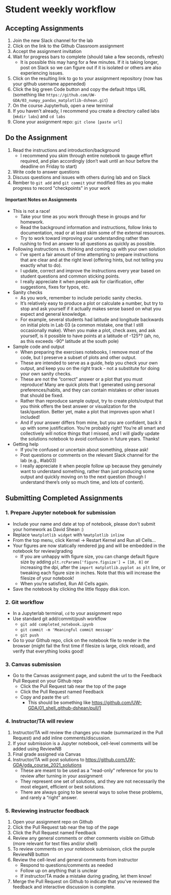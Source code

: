 # Student weekly workflow

## Accepting Assignments
1. Join the new Slack channel for the lab
1. Click on the link to the Github Classroom assignment
1. Accept the assignment invitation
1. Wait for progress bars to complete (should take a few seconds, refresh)
    * It is possible this may hang for a few minutes.  If it is taking longer, post on Slack so we can figure out if it is isolated or others are also experiencing issues.
1. Click on the resulting link to go to your assignment repository (now has your github username appeneded)
1. Click the big green Code button and copy the default https URL (something like `https://github.com/UW-GDA/03_numpy_pandas_matplotlib-dshean.git`)
1. On the course Jupyterhub, open a new terminal
1. If you haven't already, I recommend you create a directory called labs (`mkdir labs`) and `cd labs`
1. Clone your assignment repo: `git clone [paste url]`

## Do the Assignment
1. Read the instructions and introduction/background
   * I recommend you skim through entire notebook to gauge effort required, and plan accordingly (don’t wait until an hour before the deadline on Friday to start)
1. Write code to answer questions
1. Discuss questions and issues with others during lab and on Slack
1. Rember to `git add` and `git commit` your modified files as you make progress to record "checkpoints" in your work

#### Important Notes on Assignments
* This is not a race!
   * Take your time as you work through these in groups and for homework. 
   * Read the background information and instructions, follow links to documentation, read or at least skim some of the external resources. 
   * Try to work toward improving your understanding rather than rushing to find an answer to all questions as quickly as possible. 
* Following instructions vs. thinking and coming up with your own solution
   * I’ve spent a fair amount of time attempting to prepare instructions that are clear and at the right level (offering hints, but not telling you exactly what to do).
   * I update, correct and improve the instructions every year based on student questions and common sticking points.
   * I really appreciate it when people ask for clarification, offer suggestions, fixes for typos, etc.
* Sanity checks
   * As you work, remember to include periodic sanity checks.
   * It’s relatively easy to produce a plot or calculate a number, but try to stop and ask yourself if it actually makes sense based on what you expect and general knowledge.  
   * For example, several students had latitude and longitude backwards on initial plots in Lab 03 (a common mistake, one that I still occasionally make).  When you make a plot, check axes, and ask yourself, is it possible to have points at a latitude of -125°? (ah, no, as this exceeds -90° latitude at the south pole)
* Sample code and output
   * When preparing the exercises notebooks, I remove most of the code, but I preserve a subset of plots and other output.
   * These are intended to serve as a guide, help you check your own output, and keep you on the right track - not a substitute for doing your own sanity checks.
   * These are not the “correct” answer or a plot that you must reproduce! Many are quick plots that I generated using personal preferences/habits, and they can contain mistakes or other issues that should be fixed.  
   * Rather than reproduce sample output, try to create plots/output that you think offers the best answer or visualization for the task/question. Better yet, make a plot that improves upon what I included! 
   * And if your answer differs from mine, but you are confident, back it up with some justification. You’re probably right! You’re all smart and collectively will notice things that I missed, and I will gladly update the solutions notebook to avoid confusion in future years. Thanks!
* Getting help
   * If you’re confused or uncertain about something, please ask! 
   * Post questions or comments on the relevant Slack channel for the lab (e.g., #lab03)
   * I really appreciate it when people follow up because they genuinely want to understand something, rather than just producing some output and quickly moving on to the next question (though I understand there’s only so much time, and lots of content).

## Submitting Completed Assignments
### 1. Prepare Jupyter notebook for submission
* Include your name and date at top of notebook, please don't submit your homework as David Shean :)
* Replace `%matplotlib widget` with `%matplotlib inline`
* From the top menu, click Kernel -> Restart Kernel and Run all Cells…
* Your figures are now statically rendered jpg and will be embedded in the notebook for review/grading
    * If you are unhappy with figure size, you can change default figure size by adding `plt.rcParams['figure.figsize'] = [10, 8]` or increasing the dpi, after the  `import matplotlib.pyplot as plt` line, or tweaking each figure size in inches. Note that this will increase the filesize of your notebook!
    * When you’re satisfied, Run All Cells again.  
* Save the notebook by clicking the little floppy disk icon.  

### 2. Git workflow
* In a Jupyterlab terminal, `cd` to your assignment repo
* Use standard git add/commit/push workflow
    * `git add completed_notebook.ipynb`
    * `git commit -m 'Meaningful commit message'`
    * `git push`
* Go to your Github repo, click on the notebook file to render in the browser (might fail the first time if filesize is large, click reload), and verify that everything looks good!

### 3. Canvas submission
* Go to the Canvas assignment page, and submit the url to the Feedback Pull Request on your Github repo
   * Click the Pull Request tab near the top of the page
   * Click the Pull Request named Feedback
   * Copy and paste the url:
      * This should be something like https://github.com/UW-GDA/01_shell_github-dshean/pull/1

### 4. Instructor/TA will review
1. Instructor/TA will review the changes you made (summarized in the Pull Request) and add inline comments/discussion.
1. If your submission is a Jupyter notebook, cell-level comments will be added using ReviewNB
1. Final grade assigned via Canvas
1. Instructor/TA will post solutions to https://github.com/UW-GDA/gda_course_2021_solutions
   * These are meant to be used as a "read-only" reference for you to review after turning in your assignment
   * They represent one set of solutions, and they are not necessarily the most elegant, efficient or best solutions. 
   * There are always going to be several ways to solve these problems, and rarely a “right” answer.

### 5. Reviewing instructor feedback
1. Open your assignment repo on Github
1. Click the Pull Request tab near the top of the page
1. Click the Pull Request named Feedback
1. Review any general comments or other comments visible on Github (more relevant for text files and/or shell)
1. To review comments on your notebook submisison, click the purple ReviewNB button
1. Review the cell-level and general comments from instructor
    * Respond to questions/comments as needed
    * Follow up on anything that is unclear
    * If instructor/TA made a mistake during grading, let them know!
1. Merge the Pull Request on Github to indicate that you've reviewed the feedback and interactive discussion is complete.
